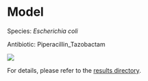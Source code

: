 
# Model

Species: *Escherichia coli*

Antibiotic: Piperacillin_Tazobactam

<a href="./model.pdf"><img src="./model.png" /></a>

For details, please refer to the [results directory](../../../../../results/cart_b/escherichia%20coli/piperacillin_tazobactam/repeat_3/).

